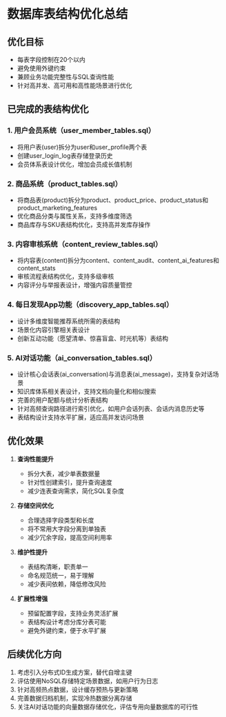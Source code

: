# 数据库表结构优化总结

## 优化目标

- 每表字段控制在20个以内
- 避免使用外键约束
- 兼顾业务功能完整性与SQL查询性能
- 针对高并发、高可用和高性能场景进行优化

## 已完成的表结构优化

### 1. 用户会员系统（user_member_tables.sql）

- 将用户表(user)拆分为user和user_profile两个表
- 创建user_login_log表存储登录历史
- 会员体系表设计优化，增加会员成长值机制

### 2. 商品系统（product_tables.sql）

- 将商品表(product)拆分为product、product_price、product_status和product_marketing_features
- 优化商品分类与属性关系，支持多维度筛选
- 商品库存与SKU表结构优化，支持高并发库存操作

### 3. 内容审核系统（content_review_tables.sql）

- 将内容表(content)拆分为content、content_audit、content_ai_features和content_stats
- 审核流程表结构优化，支持多级审核
- 内容评分与举报表设计，增强内容质量管控

### 4. 每日发现App功能（discovery_app_tables.sql）

- 设计多维度智能推荐系统所需的表结构
- 场景化内容引擎相关表设计
- 创新互动功能（愿望清单、惊喜盲盒、时光机等）表结构

### 5. AI对话功能（ai_conversation_tables.sql）

- 设计核心会话表(ai_conversation)与消息表(ai_message)，支持复杂对话场景
- 知识库体系相关表设计，支持文档向量化和相似搜索
- 完善的用户配额与统计分析表结构
- 针对高频查询路径进行索引优化，如用户会话列表、会话内消息历史等
- 表结构设计支持水平扩展，适应高并发访问场景

## 优化效果

1. **查询性能提升**
   - 拆分大表，减少单表数据量
   - 针对性创建索引，提升查询速度
   - 减少连表查询需求，简化SQL复杂度

2. **存储空间优化**
   - 合理选择字段类型和长度
   - 将不常用大字段分离到单独表
   - 减少冗余字段，提高空间利用率

3. **维护性提升**
   - 表结构清晰，职责单一
   - 命名规范统一，易于理解
   - 减少表间依赖，降低修改风险

4. **扩展性增强**
   - 预留配置字段，支持业务灵活扩展
   - 表结构设计考虑分库分表可能
   - 避免外键约束，便于水平扩展

## 后续优化方向

1. 考虑引入分布式ID生成方案，替代自增主键
2. 评估使用NoSQL存储特定场景数据，如用户行为日志
3. 针对高频热点数据，设计缓存预热与更新策略
4. 完善数据归档机制，实现冷热数据分离存储
5. 关注AI对话功能的向量数据存储优化，评估专用向量数据库的可行性 